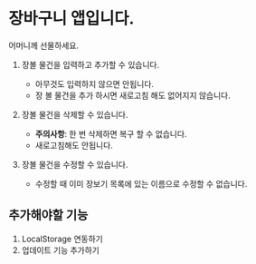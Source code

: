 # 장바구니 앱입니다.

어머니께 선물하세요.

1. 장볼 물건을 입력하고 추가할 수 있습니다.

   - 아무것도 입력하지 않으면 안됩니다.
   - 장 볼 물건을 추가 하시면 새로고침 해도 없어지지 않습니다.

2. 장볼 물건을 삭제할 수 있습니다.

   - **주의사항**: 한 번 삭제하면 복구 할 수 없습니다.
   - 새로고침해도 안됩니다.

3. 장볼 물건을 수정할 수 있습니다.
   - 수정할 때 이미 장보기 목록에 있는 이름으로 수정할 수 없습니다.

## 추가해야할 기능

1. LocalStorage 연동하기
2. 업데이트 기능 추가하기
